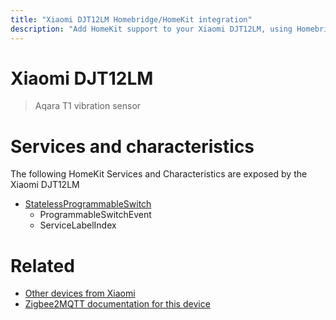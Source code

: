 ```yaml
---
title: "Xiaomi DJT12LM Homebridge/HomeKit integration"
description: "Add HomeKit support to your Xiaomi DJT12LM, using Homebridge, Zigbee2MQTT and homebridge-z2m."
---
```

<!---
This file has been GENERATED using src/docgen/docgen.ts
DO NOT EDIT THIS FILE MANUALLY!
-->
# Xiaomi DJT12LM
> Aqara T1 vibration sensor


# Services and characteristics
The following HomeKit Services and Characteristics are exposed by
the Xiaomi DJT12LM

* [StatelessProgrammableSwitch](../../action.md)
  * ProgrammableSwitchEvent
  * ServiceLabelIndex


# Related
* [Other devices from Xiaomi](../index.md#xiaomi)
* [Zigbee2MQTT documentation for this device](https://www.zigbee2mqtt.io/devices/DJT12LM.html)